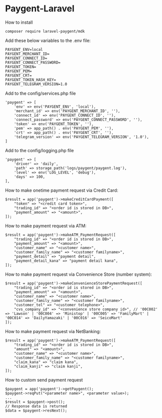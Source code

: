 # Paygent-Laravel
How to install
```
composer require laravel-paygent/mdk
```
Add these below variables to the .env file:
```
PAYGENT_ENV=local
PAYGENT_MERCHANT_ID=
PAYGENT_CONNECT_ID=
PAYGENT_CONNECT_PASSWORD=
PAYGENT_TOKEN=
PAYGENT_PEM=
PAYGENT_CRT=
PAYGENT_TOKEN_HASH_KEY=
PAYGENT_TELEGRAM_VERSION=1.0
```
Add to the config/services.php file
```
'paygent' => [
    'env' => env('PAYGENT_ENV', 'local'),
    'merchant_id' => env('PAYGENT_MERCHANT_ID', ''),
    'connect_id' => env('PAYGENT_CONNECT_ID', ''),
    'connect_password' => env('PAYGENT_CONNECT_PASSWORD', ''),
    'token' => env('PAYGENT_TOKEN', ''),
    'pem' => app_path() . env('PAYGENT_PEM', ''),
    'crt' => app_path() . env('PAYGENT_CRT', ''),
    'telegram_version' => env('PAYGENT_TELEGRAM_VERSION', '1.0'),
]
```
Add to the config/logging.php file
```
'paygent' => [
    'driver' => 'daily',
    'path' => storage_path('logs/paygent/paygent.log'),
    'level' => env('LOG_LEVEL', 'debug'),
    'days' => 100,
],
```
How to make onetime payment request via Credit Card:
```
$result = app('paygent')->makeCreditCardPayment([
    "token" => "<credit card token>",
    "trading_id" => "<order id is stored in DB>",
    "payment_amount" => "<amount>",
]);
```
How to make payment request via ATM:
```
$result = app('paygent')->makeATM_PaymentRequest([
    "trading_id" => "<order id is stored in DB>",
    "payment_amount" => "<amount>",
    "customer_name" => "<customer name>",
    "customer_family_name" => "<customer familyname>",
    "payment_detail" => "payment detail",
    "payment_detail_kana" => "payment detail kana",
]);
```
How to make payment request via Convenience Store (number system):
```
$result = app('paygent')->makeConvenienceStorePaymentRequest([
    "trading_id" => "<order id is stored in DB>",
    "payment_amount" => "<amount>",
    "customer_name" => "<customer name>",
    "customer_family_name" => "<customer familyname>",
    "customer_tel" => "<customer telephone>",
    "cvs_company_id" => "<convenience store company id>", // '00C002' => 'Lawson' | '00C004' => 'Ministop' | '00C005' => 'FamilyMart' | '00C014' => 'DailyYamazaki' | '00C016' => 'SeicoMart'
]);
```
How to make payment request via NetBanking:
```
$result = app('paygent')->makeATM_PaymentRequest([
    "trading_id" => "<order id is stored in DB>",
    "amount" => "<amount>",
    "customer_name" => "<customer name>",
    "customer_family_name" => "<customer familyname>",
    "claim_kana" => "claim kana",
    "claim_kanji" => "claim kanji",
]);
```
How to custom send payment request
```
$paygent = app('paygent')->getPaygent();
$paygent->reqPut("<parameter name>", <parameter value>);
...
$result = $paygent->post();
// Response data is returned
$data = $paygent->resNext();
```
